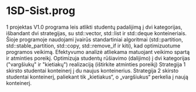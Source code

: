 # 1SD-Sist.prog
1 projektas
V1.0 programa leis atlikti studentų padalijimą į dvi kategorijas, išbandant dvi strategijas, su std::vector, std::list ir std::deque konteineriais. Šioje programoje naudojami įvairūs standartiniai algoritmai (std::partition, std::stable_partition, std::copy, std::remove_if ir kiti), kad optimizuotume programos veikimą. Efektyvumo analizė atliekama matuojant veikimo spartą ir atminties poreikį.
Optimizuja studentų rūšiavimo (dalijimo) į dvi kategorijas ("vargšiukų" ir "kietiakų") realizaciją (ištirkite atminties poreikį)
Strategija 1 skirsto studentai konteinerį į du naujus konteinerius.
Strategija 2 skirsto studentai konteinerį, paliekant tik „kietiakus“, o „vargšiukus“ perkelia į naują konteinerį.
